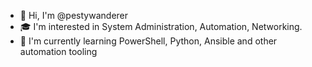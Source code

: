 * 👋 Hi, I'm @pestywanderer
* 🎓 I'm interested in System Administration, Automation, Networking.
* 🌱 I'm currently learning PowerShell, Python, Ansible and other automation tooling